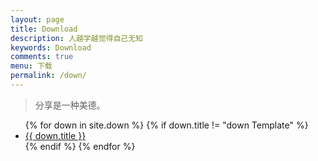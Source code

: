 ```yaml
---
layout: page
title: Download
description: 人越学越觉得自己无知
keywords: Download
comments: true
menu: 下载
permalink: /down/
---
```


> 分享是一种美德。

<ul class="listing">
{% for down in site.down %}
{% if down.title != "down Template" %}
<li class="listing-item"><a href="{{ site.url }}{{ down.url }}">{{ down.title }}</a></li>
{% endif %}
{% endfor %}
</ul>

